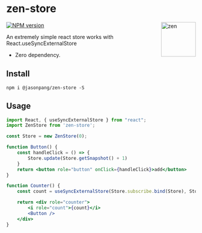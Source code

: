 # zen-store

<img align="right" width="92" height="92" title="zen"
     src="https://user-images.githubusercontent.com/37395391/215339187-0aefcfe1-8ac8-46ff-a1f7-a2f59d451a75.png">

[![NPM version](https://img.shields.io/npm/v/@jasonpang/zen-store)](https://www.npmjs.com/package/@jasonpang/zen-store)

An extremely simple react store works with React.useSyncExternalStore

* Zero dependency.

## Install

```shell
npm i @jasonpang/zen-store -S
```

## Usage

```jsx
import React, { useSyncExternalStore } from "react";
import ZenStore from 'zen-store';

const Store = new ZenStore(0);

function Button() {
    const handleClick = () => {
        Store.update(Store.getSnapshot() + 1)
    }
    return <button role="button" onClick={handleClick}>add</button>
}

function Counter() {
    const count = useSyncExternalStore(Store.subscribe.bind(Store), Store.getSnapshot.bind(Store));

    return <div role="counter">
        <i role="count">{count}</i>
        <Button />
    </div>
}
```
